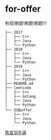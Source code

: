 # for-offer
秋招!刷题!刷题!刷题!!!

```
├── 2017
│   ├── C++
│   ├── Java
│   └── Python
├── 2018
│   ├── C++
│   ├── Java
│   └── Python
├── 2019
│   ├── C++
│   ├── Java
│   └── Python
├── README.md
├── leetcode
│   ├── C++
│   ├── Golang
│   ├── Java
│   └── Python
└── 剑指offer
    ├── C++
    ├── Java
    └── Python
```
[陈宣羽牛逼](https://github.com/YakerHazer)